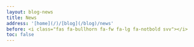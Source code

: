 ```yaml
---
layout: blog-news
title: News
address: '[home](/)/[blog](/blog)/news'
before: <i class="fas fa-bullhorn fa-fw fa-lg fa-notbold svv"></i>
toc: false
---
```

